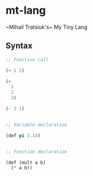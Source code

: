 # mt-lang

~Mihail Tratsiuk's~ My Tiny Lang

## Syntax

```lisp
;; Function call

(+ 1 2)

(+
  1
  2
  3)

(- 2 1)


;; Variable declaration

(def pi 3.14)


;; Function declaration

(def (mult a b)
  (* a b))
```
